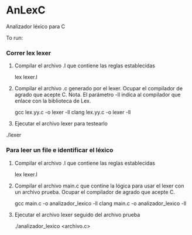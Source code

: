 # AnLexC
Analizador léxico para C 


To run:

### Correr lex lexer

1. Compilar el archivo .l que contiene las reglas establecidas
   
   lex lexer.l

2. Compilar el archivo .c generado por el lexer. Ocupar el compilador de agrado que acepte C.
   Nota. El parámetro -ll indica al compilador que enlace con la biblioteca de Lex.

   gcc lex.yy.c -o lexer -ll
   clang lex.yy.c -o lexer -ll

3. Ejecutar el archivo lexer para testearlo

  ./lexer

### Para leer un file e identificar el léxico

1. Compilar el archivo .l que contiene las reglas establecidas

   lex lexer.l

2. Compilar el archivo main.c que contine la lógica para usar el lexer con un archivo prueba. Ocupar el compilador de agrado que acepte C.

   gcc main.c -o analizador_lexico -ll
   clang main.c -o analizador_lexico -ll

3. Ejecutar el archivo lexer seguido del archivo prueba

   ./analizador_lexico <archivo.c>


